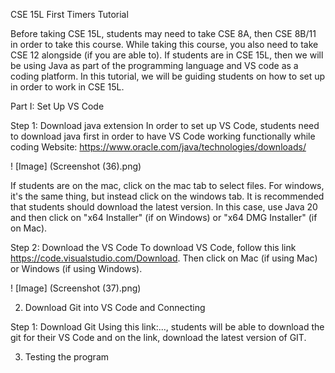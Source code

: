 CSE 15L First Timers Tutorial

Before taking CSE 15L, students may need to take CSE 8A, then CSE 8B/11 in order to take this course. While taking this course, you also need to take CSE 12 alongside (if you are able to). If students are in CSE 15L, then we will be using Java as part of the programming language and VS code as a coding platform. In this tutorial, we will be guiding students on how to set up in order to work in CSE 15L.


Part I: Set Up VS Code

  Step 1: Download java extension
  In order to set up VS Code, students need to download java first in order to have VS Code working functionally while coding
  Website: https://www.oracle.com/java/technologies/downloads/  
  
  ! [Image] (Screenshot (36).png)
  
  If students are on the mac, click on the mac tab to select files. For windows, it's the same thing, but instead click on the windows tab. It is recommended that students should download the latest version. In this case, use Java 20 and then click on "x64 Installer" (if on Windows) or "x64 DMG Installer" (if on Mac).
  
  Step 2: Download the VS Code
  To download VS Code, follow this link https://code.visualstudio.com/Download. Then click on Mac (if using Mac) or Windows (if using Windows).
  
  ! [Image] (Screenshot (37).png)
  



2. Download Git into VS Code and Connecting
  
  Step 1: Download Git
  Using this link:..., students will be able to download the git for their VS Code and on the link, download the latest version of GIT.



3. Testing the program
 
